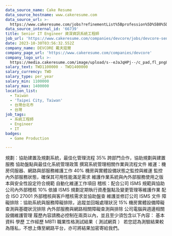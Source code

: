 ```yaml
---
data_source_name: Cake Resume
data_source_hostname: www.cakeresume.com
data_source_url: >-
  https://www.cakeresume.com/jobs?refinementList%5Bprofession%5D%5B0%5D=game-production&range%5Bsalary_range%5D%5Bmin%5D=100000
data_source_internal_id: '66739'
title: Senior IT Engineer 資深資訊系統工程師
job_url: 'https://www.cakeresume.com/companies/devcore/jobs/devcore-senior-it-engineer'
date: 2023-10-30T03:56:32.552Z
company_name: DEVCORE 戴夫寇爾
company_page_url: 'https://www.cakeresume.com/companies/devcore'
company_logo_url: >-
  https://media.cakeresume.com/image/upload/s--eJaJqHPj--/c_pad,fl_png8,h_200,w_200/v1650984586/uafnic3fu3mhogjoaf7g.png
salary_text: TWD1100000 - TWD1400000
salary_currency: TWD
salary_type: per_year
salary_min: 1100000
salary_max: 1400000
location_list:
  - Taiwan
  - 'Taipei City, Taiwan'
  - 台灣台北市
  - 台灣
job_tags:
  - 系統工程師
  - Engineer
  - IT
badges:
  - Game Production

---
```


規劃：協助建置及規劃系統，最佳化管理流程 35% 跨部門合作，協助規劃與建置服務 協助盤點與最佳化系統管理政策 撰寫系統管理相關作業與流程文件 維運：機房伺服器、網路與部服務維護工作 40% 機房與實體設備狀態之監控與維運 監控內外部服務狀態，確保其可用性能滿足需求 維護作業系統與內外部服務使用之版本與安全性設定符合規範 自動化維運工作項目 稽核：配合公司 ISMS 規範與協助公司內外部稽核 10% 依據 ISMS 規劃定期執行資產盤點及變更管理等維護作業 配合 ISO 27001 外部稽核與客戶稽核需求並協助盤查 維護並修訂公司 ISMS 文件 障礙排除：協助系統與服務障礙排除，追蹤並回報處理狀況 15% 機房實體設備障礙查測與基礎狀況排除 內外部服務與網路相關障礙查測與排除 公司電腦與週邊相關設備維護管理 履歷內容請務必控制在兩頁以內，並且至少須包含以下內容： 基本資料 學歷 工作經歷 MBTI 職業性格測試結果（ 測試網頁 ） 若您認為測驗結果較為隱私，不想上傳至網路平台，亦可將結果加密寄給我們。